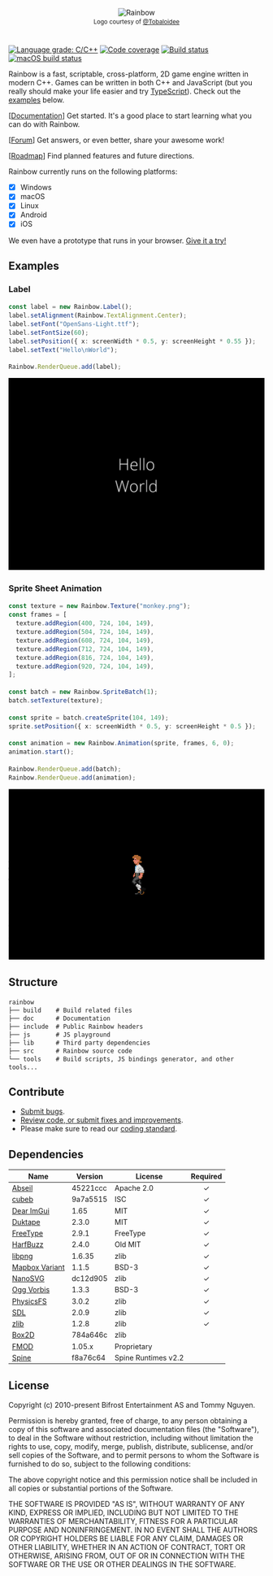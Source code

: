 <p align="center">
  <img alt="Rainbow" src="src/Resources/logotype-horizontal.png" />
  <br />
  <span style="font-size: smaller;">
    Logo courtesy of <a href="https://github.com/Tobaloidee" rel="nofollow">@Tobaloidee</a>
  </span>
</p>

#

[![Language grade: C/C++][lgtm-cpp-badge]][lgtm-cpp]
[![Code coverage][codecov-badge]][codecov]
[![Build status][azure-badge]][azure]
[![macOS build status][doozer-badge]][doozer]

Rainbow is a fast, scriptable, cross-platform, 2D game engine written in modern
C++. Games can be written in both C++ and JavaScript (but you really should make
your life easier and try [TypeScript](https://www.typescriptlang.org/)). Check
out the [examples](#examples) below.

[[Documentation](https://tido64.github.io/rainbow/)] Get started. It's a good
place to start learning what you can do with Rainbow.

[[Forum](https://www.reddit.com/r/rainbowtech)] Get answers, or even better,
share your awesome work!

[[Roadmap](https://trello.com/b/r2TqudY6/rainbow)] Find planned features and
future directions.

Rainbow currently runs on the following platforms:

* [x] Windows
* [x] macOS
* [x] Linux
* [x] Android
* [x] iOS

We even have a prototype that runs in your browser.
[Give it a try!](https://tido64.github.io/rainbow.js/)

## Examples

### Label

```typescript
const label = new Rainbow.Label();
label.setAlignment(Rainbow.TextAlignment.Center);
label.setFont("OpenSans-Light.ttf");
label.setFontSize(60);
label.setPosition({ x: screenWidth * 0.5, y: screenHeight * 0.55 });
label.setText("Hello\nWorld");

Rainbow.RenderQueue.add(label);
```

![](doc/content/assets/hello-world.png)

### Sprite Sheet Animation

```typescript
const texture = new Rainbow.Texture("monkey.png");
const frames = [
  texture.addRegion(400, 724, 104, 149),
  texture.addRegion(504, 724, 104, 149),
  texture.addRegion(608, 724, 104, 149),
  texture.addRegion(712, 724, 104, 149),
  texture.addRegion(816, 724, 104, 149),
  texture.addRegion(920, 724, 104, 149),
];

const batch = new Rainbow.SpriteBatch(1);
batch.setTexture(texture);

const sprite = batch.createSprite(104, 149);
sprite.setPosition({ x: screenWidth * 0.5, y: screenHeight * 0.5 });

const animation = new Rainbow.Animation(sprite, frames, 6, 0);
animation.start();

Rainbow.RenderQueue.add(batch);
Rainbow.RenderQueue.add(animation);
```

![](doc/content/assets/sprite-sheet-animations-example.gif)

## Structure

    rainbow
    ├── build    # Build related files
    ├── doc      # Documentation
    ├── include  # Public Rainbow headers
    ├── js       # JS playground
    ├── lib      # Third party dependencies
    ├── src      # Rainbow source code
    └── tools    # Build scripts, JS bindings generator, and other tools...

## Contribute

* [Submit bugs](https://github.com/tido64/rainbow/issues).
* [Review code, or submit fixes and improvements](https://github.com/tido64/rainbow/pulls).
* Please make sure to read our
  [coding standard](https://tido64.github.io/rainbow/docs/coding-standard).

## Dependencies

| Name                | Version  | License             | Required |
|---------------------|----------|---------------------|:--------:|
| [Abseil][]          | 45221ccc | Apache 2.0          |    ✓     |
| [cubeb][]           | 9a7a5515 | ISC                 |    ✓     |
| [Dear ImGui][]      | 1.65     | MIT                 |    ✓     |
| [Duktape][]         | 2.3.0    | MIT                 |    ✓     |
| [FreeType][]        | 2.9.1    | FreeType            |    ✓     |
| [HarfBuzz][]        | 2.4.0    | Old MIT             |    ✓     |
| [libpng][]          | 1.6.35   | zlib                |    ✓     |
| [Mapbox Variant][]  | 1.1.5    | BSD-3               |    ✓     |
| [NanoSVG][]         | dc12d905 | zlib                |    ✓     |
| [Ogg Vorbis][]      | 1.3.3    | BSD-3               |    ✓     |
| [PhysicsFS][]       | 3.0.2    | zlib                |    ✓     |
| [SDL][]             | 2.0.9    | zlib                |    ✓     |
| [zlib][]            | 1.2.8    | zlib                |    ✓     |
| [Box2D][]           | 784a646c | zlib                |          |
| [FMOD][]            | 1.05.x   | Proprietary         |          |
| [Spine][]           | f8a76c64 | Spine Runtimes v2.2 |          |

## License

Copyright (c) 2010-present Bifrost Entertainment AS and Tommy Nguyen.

Permission is hereby granted, free of charge, to any person obtaining a copy
of this software and associated documentation files (the "Software"), to deal
in the Software without restriction, including without limitation the rights
to use, copy, modify, merge, publish, distribute, sublicense, and/or sell
copies of the Software, and to permit persons to whom the Software is
furnished to do so, subject to the following conditions:

The above copyright notice and this permission notice shall be included in
all copies or substantial portions of the Software.

THE SOFTWARE IS PROVIDED "AS IS", WITHOUT WARRANTY OF ANY KIND, EXPRESS OR
IMPLIED, INCLUDING BUT NOT LIMITED TO THE WARRANTIES OF MERCHANTABILITY,
FITNESS FOR A PARTICULAR PURPOSE AND NONINFRINGEMENT. IN NO EVENT SHALL THE
AUTHORS OR COPYRIGHT HOLDERS BE LIABLE FOR ANY CLAIM, DAMAGES OR OTHER
LIABILITY, WHETHER IN AN ACTION OF CONTRACT, TORT OR OTHERWISE, ARISING FROM,
OUT OF OR IN CONNECTION WITH THE SOFTWARE OR THE USE OR OTHER DEALINGS IN
THE SOFTWARE.

<!-- Badges -->
[azure-badge]: https://tido64.visualstudio.com/Rainbow/_apis/build/status/Rainbow%20CI?branchName=master
[azure]: https://tido64.visualstudio.com/Rainbow/_build/latest?definitionId=1
[codecov-badge]: https://codecov.io/gh/tido64/rainbow/branch/master/graph/badge.svg
[codecov]: https://codecov.io/gh/tido64/rainbow
[doozer-badge]: https://doozer.io/badge/tn0502/rainbow/buildstatus/master
[doozer]: https://doozer.io/tn0502/rainbow
[lgtm-cpp-badge]: https://img.shields.io/lgtm/grade/cpp/g/tido64/rainbow.svg?logo=lgtm&logoWidth=18
[lgtm-cpp]: https://lgtm.com/projects/g/tido64/rainbow/context:cpp

<!-- Dependencies -->
[Abseil]: https://abseil.io/ "Abseil"
[Box2D]: http://box2d.org/ "Box2D | A 2D Physics Engine for Games"
[cubeb]: https://github.com/kinetiknz/cubeb "cubeb"
[Dear ImGui]: https://github.com/ocornut/imgui "Dear ImGui"
[Duktape]: https://duktape.org/ "Duktape"
[FMOD]: https://www.fmod.com/ "FMOD"
[FreeType]: https://freetype.org/ "FreeType"
[HarfBuzz]: https://wiki.freedesktop.org/www/Software/HarfBuzz/ "HarfBuzz"
[libpng]: https://github.com/glennrp/libpng "libpng"
[Mapbox Variant]: https://github.com/mapbox/variant "Mapbox Variant"
[NanoSVG]: https://github.com/memononen/nanosvg "NanoSVG"
[Ogg Vorbis]: https://xiph.org/vorbis/ "Ogg Vorbis"
[PhysicsFS]: https://www.icculus.org/physfs/ "PhysicsFS"
[SDL]: https://www.libsdl.org/ "Simple DirectMedia Layer"
[Spine]: http://esotericsoftware.com/ "Spine: 2D skeletal animation for games"
[zlib]: https://github.com/madler/zlib "zlib"
